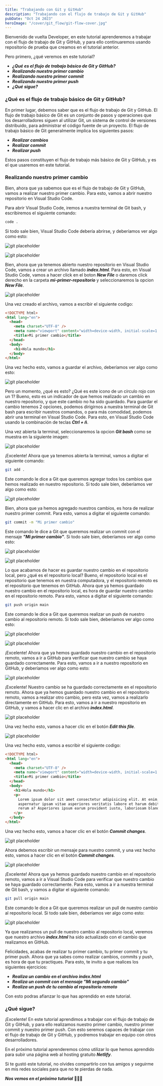```yaml
---
title: "Trabajando con Git y GitHub"
description: "Trabajando con el flujo de trabajo de Git y GitHub"
pubDate: "Oct 24 2023"
heroImage: "/cover/git_flow/git-flow-cover.jpg"
---
```


Bienvenido de vuelta Developer, en este tutorial aprenderemos a trabajar con el flujo de trabajo de Git y GitHub, y para ello continuaremos usando repositorio de prueba que creamos en el tutorial anterior.

Pero primero, ¿qué veremos en este tutorial?

- **_¿Qué es el flujo de trabajo básico de Git y GitHub?_**
- **_Realizando nuestro primer cambio_**
- **_Realizando nuestro primer commit_**
- **_Realizando nuestro primer push_**
- **_¿Qué sigue?_**

### ¿Qué es el flujo de trabajo básico de Git y GitHub?

En primer lugar, debemos saber que es el flujo de trabajo de Git y GitHub. El flujo de trabajo básico de Git es un conjunto de pasos y operaciones que los desarrolladores siguen al utilizar Git, un sistema de control de versiones distribuido, para administrar el código fuente de un proyecto. El flujo de trabajo básico de Git generalmente implica los siguientes pasos:

- **_Realizar cambios_**
- **_Realizar commit_**
- **_Realizar push_**

Estos pasos constituyen el flujo de trabajo más básico de Git y GitHub, y es el que usaremos en este tutorial.

### Realizando nuestro primer cambio

Bien, ahora que ya sabemos que es el flujo de trabajo de Git y GitHub, vamos a realizar nuestro primer cambio. Para esto, vamos a abrir nuestro repositorio en Visual Studio Code.

Para abrir Visual Studio Code, iremos a nuestra terminal de Git bash, y escribiremos el siguiente comando:

```bash
code .

```

Si todo sale bien, Visual Studio Code debería abrirse, y deberíamos ver algo como esto:

![git placeholder](/cover/git_flow/vscode-open.png)

![git placeholder](/cover/git_flow/vscode-open2.png)

Bien, ahora que ya tenemos abierto nuestro repositorio en Visual Studio Code, vamos a crear un archivo llamado **_index.html_**. Para esto, en Visual Studio Code, vamos a hacer click en el boton **_New File_** o daremos click derecho en la carpeta **_mi-primer-repositorio_** y seleccionaremos la opcion **_New File_**.

![git placeholder](/cover/git_flow/vscode-new-file.png)

Una vez creado el archivo, vamos a escribir el siguiente codigo:

```html
<!DOCTYPE html>
<html lang="en">
  <head>
    <meta charset="UTF-8" />
    <meta name="viewport" content="width=device-width, initial-scale=1.0" />
    <title>Mi primer cambio</title>
  </head>
  <body>
    <h1>Hola mundo</h1>
  </body>
</html>
```

Una vez hecho esto, vamos a guardar el archivo, deberíamos ver algo como esto:

![git placeholder](/cover/git_flow/vscode-save.png)

Pero un momento, ¿qué es esto? ¿Qué es este icono de un círculo rojo con un 1? Bueno, esto es un indicador de que hemos realizado un cambio en nuestro repositorio, y que este cambio no ha sido guardado. Para guardar el cambio tenemos 2 opciones, podemos dirigirnos a nuestra terminal de Git bash para escribir nuestros comandos, o para más comodidad, podemos abrir una terminal en Visual Studio Code. Para esto, en Visual Studio Code usando la combinación de teclas **_Ctrl + ñ_**.

Una vez abierta la terminal, seleccionaremos la opcion **_Git bash_** como se muestra en la siguiente imagen:

![git placeholder](/cover/git_flow/vscode-terminal.png)

¡Excelente! Ahora que ya tenemos abierta la terminal, vamos a digitar el siguiente comando:

```bash
git add .
```

Este comando le dice a Git que queremos agregar todos los cambios que hemos realizado en nuestro repositorio. Si todo sale bien, deberíamos ver algo como esto:

![git placeholder](/cover/git_flow/git-add.png)

Bien, ahora que ya hemos agregado nuestros cambios, es hora de realizar nuestro primer commit. Para esto, vamos a digitar el siguiente comando:

```bash
git commit -m "Mi primer cambio"
```

Este comando le dice a Git que queremos realizar un commit con el mensaje **_"Mi primer cambio"_**. Si todo sale bien, deberíamos ver algo como esto:

![git placeholder](/cover/git_flow/git-commit.png)

![git placeholder](/cover/git_flow/git-commit2.png)

Lo que acabamos de hacer es guardar nuestro cambio en el repositorio local, pero ¿qué es el repositorio local? Bueno, el repositorio local es el repositorio que tenemos en nuestra computadora, y el repositorio remoto es el repositorio que tenemos en GitHub. Ahora que ya hemos guardado nuestro cambio en el repositorio local, es hora de guardar nuestro cambio en el repositorio remoto. Para esto, vamos a digitar el siguiente comando:

```bash
git push origin main
```

Este comando le dice a Git que queremos realizar un push de nuestro cambio al repositorio remoto. Si todo sale bien, deberíamos ver algo como esto:

![git placeholder](/cover/git_flow/git-push.png)

![git placeholder](/cover/git_flow/git-push2.png)

¡Excelente! Ahora que ya hemos guardado nuestro cambio en el repositorio remoto, vamos a ir a GitHub para verificar que nuestro cambio se haya guardado correctamente. Para esto, vamos a ir a nuestro repositorio en GitHub, y deberíamos ver algo como esto:

![git placeholder](/cover/git_flow/github-repo.png)

¡Excelente! Nuestro cambio se ha guardado correctamente en el repositorio remoto. Ahora que ya hemos guardado nuestro cambio en el repositorio remoto, vamos a realizar otro cambio, pero esta vez, vamos a realizarlo directamente en GitHub. Para esto, vamos a ir a nuestro repositorio en GitHub, y vamos a hacer clic en el archivo **_index.html_**.

![git placeholder](/cover/git_flow/github-index.png)

Una vez hecho esto, vamos a hacer clic en el botón **_Edit this file_**.

![git placeholder](/cover/git_flow/github-edit.png)

Una vez hecho esto, vamos a escribir el siguiente codigo:

```html
<!DOCTYPE html>
<html lang="en">
  <head>
    <meta charset="UTF-8" />
    <meta name="viewport" content="width=device-width, initial-scale=1.0" />
    <title>Mi primer cambio</title>
  </head>
  <body>
    <h1>Hola mundo</h1>
    <p>
      Lorem ipsum dolor sit amet consectetur adipisicing elit. At enim, sed
      aspernatur ipsam vitae asperiores veritatis labore et harum debitis quasi
      rerum a? Asperiores ipsum earum provident iusto, laboriosam blanditiis.
    </p>
  </body>
</html>
```

Una vez hecho esto, vamos a hacer clic en el botón **_Commit changes_**.

![git placeholder](/cover/git_flow/github-commit.png)

Ahora debemos escribir un mensaje para nuestro commit, y una vez hecho esto, vamos a hacer clic en el botón **_Commit changes_**.

![git placeholder](/cover/git_flow/github-commit2.png)

¡Excelente! Ahora que ya hemos guardado nuestro cambio en el repositorio remoto, vamos a ir a Visual Studio Code para verificar que nuestro cambio se haya guardado correctamente. Para esto, vamos a ir a nuestra terminal de Git bash, y vamos a digitar el siguiente comando:

```bash
git pull origin main
```

Este comando le dice a Git que queremos realizar un pull de nuestro cambio al repositorio local. Si todo sale bien, deberíamos ver algo como esto:

![git placeholder](/cover/git_flow/git-pull.png)

Ya que realizamos un pull de nuestro cambio al repositorio local, veremos que nuestro archivo **_index.html_** ha sido actualizado con el cambio que realizamos en GitHub.

Felicidades, acabas de realizar tu primer cambio, tu primer commit y tu primer push. Ahora que ya sabes como realizar cambios, commits y push, es hora de que tu practiques. Para esto, te invito a que realices los siguientes ejercicios:

- **_Realiza un cambio en el archivo index.html_**
- **_Realiza un commit con el mensaje "Mi segundo cambio"_**
- **_Realiza un push de tu cambio al repositorio remoto_**

Con esto podras afianzar lo que has aprendido en este tutorial.

### ¿Qué sigue?

¡Excelente! En este tutorial aprendimos a trabajar con el flujo de trabajo de Git y GitHub, y para ello realizamos nuestro primer cambio, nuestro primer commit y nuestro primer push. Con esto seremos capaces de trabajar con el flujo de trabajo de Git y GitHub, y podremos trabajar en equipo con otros desarrolladores.

En el próximo tutorial aprenderemos cómo utilizar lo que hemos aprendido para subir una página web al hosting gratuito **_Netlify_**.

Si te gustó este tutorial, no olvides compartirlo con tus amigos y seguirme en mis redes sociales para que no te pierdas de nada.

**_Nos vemos en el próximo tutorial_** 👋👋👋

